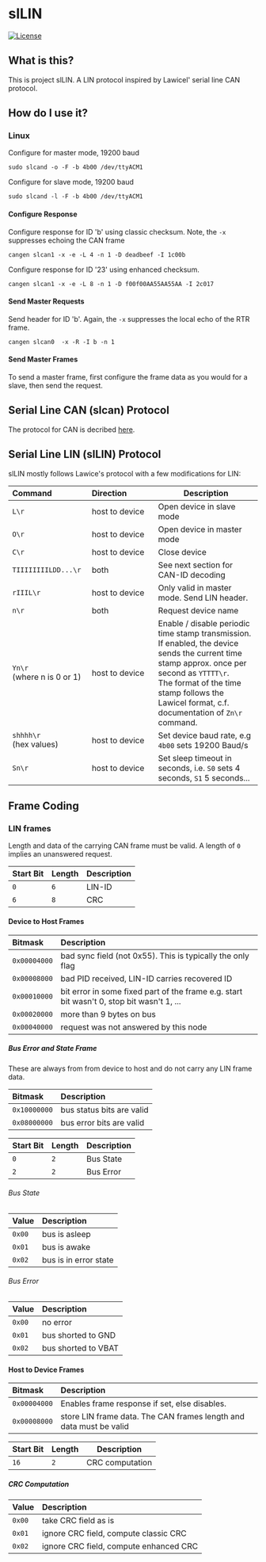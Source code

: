 # slLIN


[![License](https://img.shields.io/badge/license-MIT-brightgreen.svg)](https://opensource.org/licenses/MIT)

## What is this?

This is project slLIN. A LIN protocol inspired by Lawicel' serial line CAN protocol.

## How do I use it?

### Linux

Configure for master mode, 19200 baud

```
sudo slcand -o -F -b 4b00 /dev/ttyACM1
```

Configure for slave mode, 19200 baud

```
sudo slcand -l -F -b 4b00 /dev/ttyACM1
```

#### Configure Response

Configure response for ID 'b' using classic checksum. Note, the `-x` suppresses echoing the CAN frame

```
cangen slcan1 -x -e -L 4 -n 1 -D deadbeef -I 1c00b
```

Configure response for ID '23' using enhanced checksum.

```
cangen slcan1 -x -e -L 8 -n 1 -D f00f00AA55AA55AA -I 2c017
```


#### Send Master Requests

Send header for ID 'b'. Again, the `-x` suppresses the local echo of the RTR frame.

```
cangen slcan0  -x -R -I b -n 1
```

#### Send Master Frames

To send a master frame, first configure the frame data as you would for a slave, then send the request.

## Serial Line CAN (slcan) Protocol

The protocol for CAN is decribed [here](http://www.can232.com/docs/canusb_manual.pdf).

## Serial Line LIN (slLIN) Protocol

slLIN mostly follows Lawice's protocol with a few modifications for LIN:

| Command&nbsp;&nbsp;&nbsp;&nbsp;&nbsp;&nbsp;&nbsp;&nbsp;&nbsp;&nbsp;&nbsp;&nbsp;&nbsp;&nbsp;&nbsp;                                | Direction&nbsp;&nbsp;&nbsp;&nbsp;&nbsp;&nbsp;&nbsp;&nbsp;&nbsp;&nbsp;&nbsp; |  Description                                   |
|----------------------------------------|----------------|------------------------------------------------|
| `L\r`                                  | host to device | Open device in slave mode |
| `O\r`                                  | host to device | Open device in master mode |
| `C\r`                                  | host to device | Close device |
| `TIIIIIIIILDD...\r`                       | both | See next section for CAN-ID decoding |
| `rIIIL\r`                              | host to device | Only valid in master mode. Send LIN header.    |
| `n\r`                                  | both           | Request device name                            |
| `Yn\r`</br>(where n is 0 or 1)         | host to device | Enable / disable periodic time stamp transmission.</br>If enabled, the device sends the current time stamp approx. once per second as `YTTTT\r`.</br>The format of the time stamp follows the Lawicel format, c.f. documentation of `Zn\r` command. |
| `shhhh\r`</br>(hex values)             | host to device | Set device baud rate, e.g  `4b00` sets 19200 Baud/s |
| `Sn\r`                                 | host to device | Set sleep timeout in seconds, i.e. `S0` sets 4 seconds, `S1` 5 seconds... |


## Frame Coding

### LIN frames

Length and data of the carrying CAN frame must be valid. A length of `0` implies an unanswered request.


| Start Bit | Length | Description |
|:----------|:-------|:------------|
| `0`       | `6`    | LIN-ID |
| `6`       | `8`    | CRC |

#### Device to Host Frames


| Bitmask      | Description |
|:-------------|:------------|
| `0x00004000` | bad sync field (not 0x55). This is typically the only flag |
| `0x00008000` | bad PID received, LIN-ID carries recovered ID |
| `0x00010000` | bit error in some fixed part of the frame e.g. start bit wasn't 0, stop bit wasn't 1, ... |
| `0x00020000` | more than 9 bytes on bus |
| `0x00040000` | request was not answered by this node |


##### Bus Error and State Frame

These are always from from device to host and do not carry any LIN frame data.

| Bitmask      | Description |
|:-------------|:------------|
| `0x10000000` | bus status bits are valid |
| `0x08000000` | bus error bits are valid |


| Start Bit | Length | Description |
|:----------|:-------|:------------|
| `0`       | `2`    | Bus State |
| `2`       | `2`    | Bus Error |

###### Bus State

| Value  | Description |
|:-------|:------------|
| `0x00` | bus is asleep |
| `0x01` | bus is awake |
| `0x02` | bus is in error state |

###### Bus Error

| Value  | Description |
|:-------|:------------|
| `0x00` | no error |
| `0x01` | bus shorted to GND |
| `0x02` | bus shorted to VBAT |


#### Host to Device Frames

| Bitmask      | Description |
|:-------------|:------------|
| `0x00004000` | Enables frame response if set, else disables. |
| `0x00008000` | store LIN frame data. The CAN frames length and data must be valid |


| Start Bit | Length | Description |
|-----------|--------|-------------|
| `16`      | `2`    | CRC computation |

##### CRC Computation

| Value  | Description |
|:-------|:------------|
| `0x00` | take CRC field as is |
| `0x01` | ignore CRC field, compute classic CRC |
| `0x02` | ignore CRC field, compute enhanced CRC |
